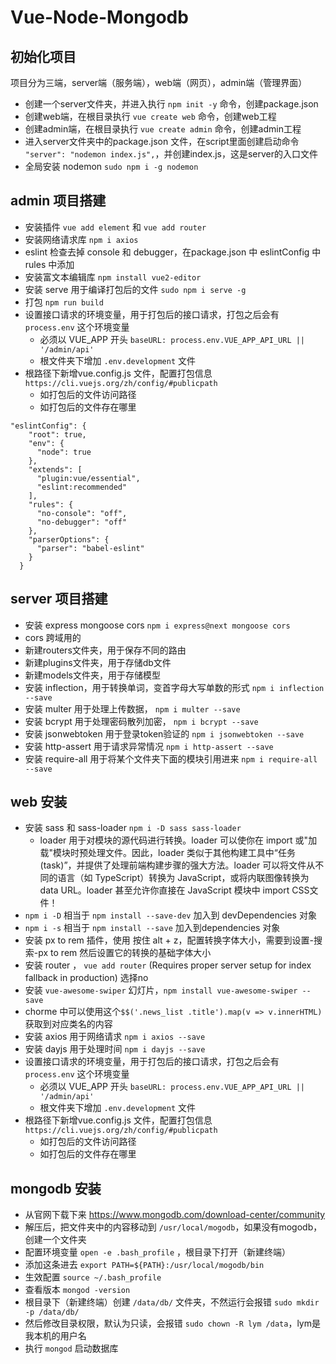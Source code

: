 # Vue-Node-Mongodb

## 初始化项目

项目分为三端，server端（服务端），web端（网页），admin端（管理界面）

* 创建一个server文件夹，并进入执行 `npm init -y` 命令，创建package.json
* 创建web端，在根目录执行 `vue create web` 命令，创建web工程
* 创建admin端，在根目录执行 `vue create admin` 命令，创建admin工程
* 进入server文件夹中的package.json 文件，在script里面创建启动命令 `"server": "nodemon index.js",`，并创建index.js，这是server的入口文件
* 全局安装 nodemon `sudo npm i -g nodemon`


## admin 项目搭建

* 安装插件 `vue add element` 和 `vue add router`
* 安装网络请求库 `npm i axios`
* eslint 检查去掉 console 和 debugger，在package.json 中 eslintConfig 中 rules 中添加
* 安装富文本编辑库 `npm install vue2-editor`
* 安装 serve 用于编译打包后的文件 `sudo npm i serve -g`
* 打包 `npm run build`
* 设置接口请求的环境变量，用于打包后的接口请求，打包之后会有 `process.env` 这个环境变量
  * 必须以 VUE_APP 开头 `baseURL: process.env.VUE_APP_API_URL || '/admin/api'`
  * 根文件夹下增加 `.env.development` 文件
* 根路径下新增vue.config.js 文件，配置打包信息 `https://cli.vuejs.org/zh/config/#publicpath`
  * 如打包后的文件访问路径
  * 如打包后的文件存在哪里

```
"eslintConfig": {
    "root": true,
    "env": {
      "node": true
    },
    "extends": [
      "plugin:vue/essential",
      "eslint:recommended"
    ],
    "rules": {
      "no-console": "off",
      "no-debugger": "off"
    },
    "parserOptions": {
      "parser": "babel-eslint"
    }
  }
```


## server 项目搭建

* 安装 express mongoose cors `npm i express@next mongoose cors`
* cors 跨域用的
* 新建routers文件夹，用于保存不同的路由
* 新建plugins文件夹，用于存储db文件
* 新建models文件夹，用于存储模型
* 安装 inflection，用于转换单词，变首字母大写单数的形式 `npm i inflection --save`
* 安装 multer 用于处理上传数据， `npm i multer --save`
* 安装 bcrypt 用于处理密码散列加密， `npm i bcrypt --save`
* 安装 jsonwebtoken 用于登录token验证的 `npm i jsonwebtoken --save`
* 安装 http-assert 用于请求异常情况 `npm i http-assert --save`
* 安装 require-all 用于将某个文件夹下面的模块引用进来 `npm i require-all --save`


## web 安装

* 安装 sass 和 sass-loader `npm i -D sass sass-loader`
  * loader 用于对模块的源代码进行转换。loader 可以使你在 import 或"加载"模块时预处理文件。因此，loader 类似于其他构建工具中“任务(task)”，并提供了处理前端构建步骤的强大方法。loader 可以将文件从不同的语言（如 TypeScript）转换为 JavaScript，或将内联图像转换为 data URL。loader 甚至允许你直接在 JavaScript 模块中 import CSS文件！
* `npm i -D` 相当于 `npm install --save-dev` 加入到 devDependencies 对象
* `npm i -s` 相当于 `npm install --save` 加入到dependencies 对象
* 安装 px to rem 插件，使用 按住 alt + z，配置转换字体大小，需要到设置-搜索-px to rem 然后设置它的转换的基础字体大小
* 安装 router ， `vue add router` (Requires proper server setup for index fallback in production) 选择no
* 安装 `vue-awesome-swiper` 幻灯片，`npm install vue-awesome-swiper --save`
* chorme 中可以使用这个`$$('.news_list .title').map(v => v.innerHTML)`获取到对应类名的内容
* 安装 axios 用于网络请求 `npm i axios --save`
* 安装 dayjs 用于处理时间 `npm i dayjs --save`
* 设置接口请求的环境变量，用于打包后的接口请求，打包之后会有 `process.env` 这个环境变量
  * 必须以 VUE_APP 开头 `baseURL: process.env.VUE_APP_API_URL || '/admin/api'`
  * 根文件夹下增加 `.env.development` 文件
* 根路径下新增vue.config.js 文件，配置打包信息 `https://cli.vuejs.org/zh/config/#publicpath`
  * 如打包后的文件访问路径
  * 如打包后的文件存在哪里




## mongodb 安装

* 从官网下载下来 https://www.mongodb.com/download-center/community
* 解压后，把文件夹中的内容移动到 `/usr/local/mogodb`，如果没有mogodb，创建一个文件夹
* 配置环境变量 `open -e .bash_profile` ，根目录下打开（新建终端）
* 添加这条进去 `export PATH=${PATH}:/usr/local/mogodb/bin`
* 生效配置 `source ~/.bash_profile`
* 查看版本 `mongod -version`
* 根目录下（新建终端）创建 `/data/db/` 文件夹，不然运行会报错 `sudo mkdir -p /data/db/`
* 然后修改目录权限，默认为只读，会报错 `sudo chown -R lym /data`，lym是我本机的用户名
* 执行 `mongod` 启动数据库

